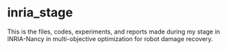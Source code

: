# inria_stage
This is the files, codes, experiments, and reports made during my stage in INRIA-Nancy in multi-objective optimization for robot damage recovery.
